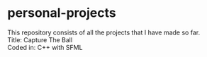 # personal-projects
This repository consists of all the projects that I have made so far. <br/>
Title: Capture The Ball <br/>
Coded in: C++ with SFML <br/>
